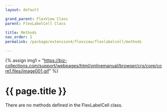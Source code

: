 ```yaml
---
layout: default

grand_parent: FlexView Class
parent: FlexLabelCell Class

title: Methods
nav_order: 2
permalink: /package/extension4/flexview/flexlabelcell/methods

---
```

{% assign img1 = "https://biz-collections.com/support/webpages/html/onlinemanual/browser/crs/core/core1.files/image001.gif" %}


# {{ page.title }}

There are no methods defined in the FlexLabelCell class.